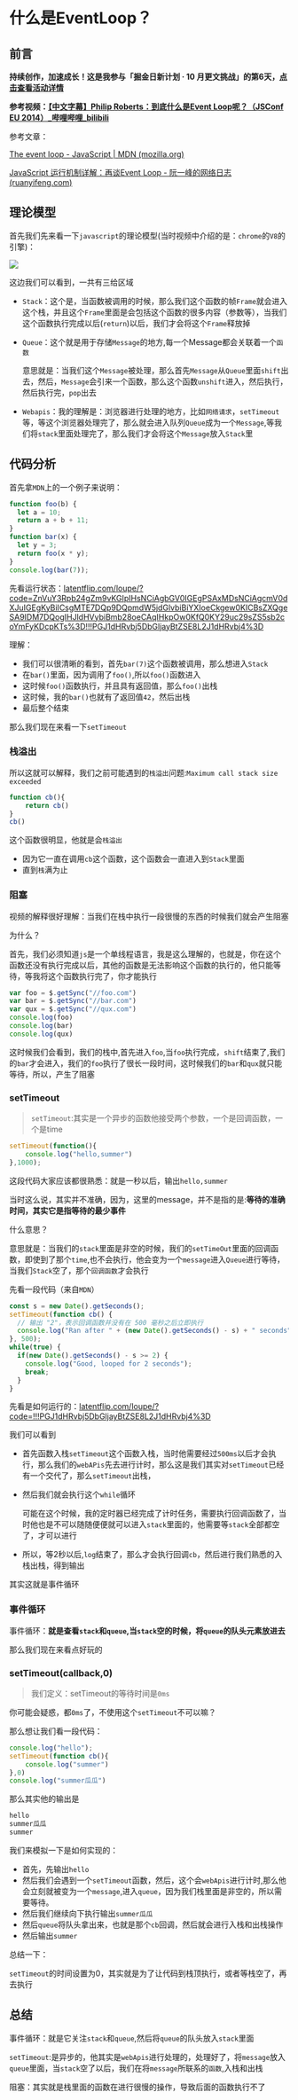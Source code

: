 # 什么是EventLoop？

## 前言

**持续创作，加速成长！这是我参与「掘金日新计划 · 10 月更文挑战」的第6天，[点击查看活动详情](https://juejin.cn/post/7147654075599978532)**

**参考视频：[【中文字幕】Philip Roberts：到底什么是Event Loop呢？（JSConf EU 2014）_哔哩哔哩_bilibili](https://www.bilibili.com/video/BV1oV411k7XY/?spm_id_from=333.788.recommend_more_video.-1&vd_source=a3f1462922db1047190b7ea5ac2089a1)**

参考文章：

[The event loop - JavaScript | MDN (mozilla.org)](https://developer.mozilla.org/en-US/docs/Web/JavaScript/EventLoop)

[JavaScript 运行机制详解：再谈Event Loop - 阮一峰的网络日志 (ruanyifeng.com)](http://ruanyifeng.com/blog/2014/10/event-loop.html)

## 理论模型

首先我们先来看一下`javascript`的理论模型(当时视频中介绍的是：`chrome`的`V8`的引擎)：

![](D:\Workspace\知识整理\面试整理\面试笔记\理论模型.png)

这边我们可以看到，一共有三给区域

+ `Stack`：这个是，当函数被调用的时候，那么我们这个函数的帧`Frame`就会进入这个栈，并且这个`Frame`里面是会包括这个函数的很多内容（参数等），当我们这个函数执行完成以后(`return`)以后，我们才会将这个`Frame`释放掉

+ `Queue`：这个就是用于存储`Message`的地方,每一个Message都会关联着一个`函数`

  意思就是：当我们这个`Message`被处理，那么首先`Message`从`Queue`里面`shift`出去，然后，`Message`会引来一个函数，那么这个函数`unshift`进入，然后执行，然后执行完，`pop`出去

+ `Webapis`：我的理解是：浏览器进行处理的地方，比如`网络请求`，`setTimeout`等，等这个浏览器处理完了，那么就会进入队列`Queue`成为一个`Message`,等我们将`stack`里面处理完了，那么我们才会将这个`Message`放入`Stack`里

## 代码分析

首先拿`MDN`上的一个例子来说明：

```javascript
function foo(b) {
  let a = 10;
  return a + b + 11;
}
function bar(x) {
  let y = 3;
  return foo(x * y);
}
console.log(bar(7));
```

先看运行状态：[latentflip.com/loupe/?code=ZnVuY3Rpb24gZm9vKGIpIHsNCiAgbGV0IGEgPSAxMDsNCiAgcmV0dXJuIGEgKyBiICsgMTE7DQp9DQpmdW5jdGlvbiBiYXIoeCkgew0KICBsZXQgeSA9IDM7DQogIHJldHVybiBmb28oeCAqIHkpOw0KfQ0KY29uc29sZS5sb2coYmFyKDcpKTs%3D!!!PGJ1dHRvbj5DbGljayBtZSE8L2J1dHRvbj4%3D](http://latentflip.com/loupe/?code=ZnVuY3Rpb24gZm9vKGIpIHsNCiAgbGV0IGEgPSAxMDsNCiAgcmV0dXJuIGEgKyBiICsgMTE7DQp9DQpmdW5jdGlvbiBiYXIoeCkgew0KICBsZXQgeSA9IDM7DQogIHJldHVybiBmb28oeCAqIHkpOw0KfQ0KY29uc29sZS5sb2coYmFyKDcpKTs%3D!!!PGJ1dHRvbj5DbGljayBtZSE8L2J1dHRvbj4%3D)

理解：

+ 我们可以很清晰的看到，首先`bar(7)`这个函数被调用，那么想进入`Stack`
+ 在`bar()`里面，因为调用了`foo()`,所以`foo()`函数进入
+ 这时候`foo()`函数执行，并且具有返回值，那么`foo()`出栈
+ 这时候，我的`bar()`也就有了返回值`42`，然后出栈
+ 最后整个结束

那么我们现在来看一下`setTimeout`

### 栈溢出

所以这就可以解释，我们之前可能遇到的`栈溢出`问题:`Maximum call stack size exceeded`

```javascript
function cb(){
    return cb()
}
cb()
```

这个函数很明显，他就是会`栈溢出`

+ 因为它一直在调用`cb`这个函数，这个函数会一直进入到`Stack`里面
+ 直到`栈`满为止

### 阻塞

视频的解释很好理解：当我们在栈中执行一段很慢的东西的时候我们就会产生阻塞

为什么？

首先，我们必须知道`js`是一个单线程语言，我是这么理解的，也就是，你在这个函数还没有执行完成以后，其他的函数是无法影响这个函数的执行的，他只能等待，等我将这个函数执行完了，你才能执行

```javascript
var foo = $.getSync("//foo.com")
var bar = $.getSync("//bar.com")
var qux = $.getSync("//qux.com")
console.log(foo)
console.log(bar)
console.log(qux)
```

这时候我们会看到，我们的栈中,首先进入`foo`,当`foo`执行完成，`shift`结束了,我们的`bar`才会进入，我们的`foo`执行了很长一段时间，这时候我们的`bar`和`qux`就只能等待，所以，产生了阻塞

### setTimeout

>  `setTimeout`:其实是一个异步的函数他接受两个参数，一个是回调函数，一个是time

```javascript
setTimeout(function(){
    console.log("hello,summer")
},1000);
```

这段代码大家应该都很熟悉：就是一秒以后，输出`hello,summer`

当时这么说，其实并不准确，因为，这里的message，并不是指的是:**等待的准确时间，其实它是指等待的最少事件**

什么意思？

意思就是：当我们的`stack`里面是非空的时候，我们的`setTimeOut`里面的回调函数，即使到了那个`time`,也不会执行，他会变为一个`message`进入`Queue`进行等待，当我们`Stack`空了，那个`回调函数`才会执行

先看一段代码（来自`MDN`）

```javascript
const s = new Date().getSeconds();
setTimeout(function cb() {
  // 输出 "2"，表示回调函数并没有在 500 毫秒之后立即执行
  console.log("Ran after " + (new Date().getSeconds() - s) + " seconds");
}, 500);
while(true) {
  if(new Date().getSeconds() - s >= 2) {
    console.log("Good, looped for 2 seconds");
    break;
  }
}
```

先看是如何运行的：[latentflip.com/loupe/?code=!!!PGJ1dHRvbj5DbGljayBtZSE8L2J1dHRvbj4%3D](http://latentflip.com/loupe/?code=!!!PGJ1dHRvbj5DbGljayBtZSE8L2J1dHRvbj4%3D)

我们可以看到

+ 首先函数入栈`setTimeout`这个函数入栈，当时他需要经过`500ms`以后才会执行，那么我们的`webAPis`先去进行计时，那么这是我们其实对`setTimeout`已经有一个交代了，那么`setTimeout`出栈，

+ 然后我们就会执行这个`while`循环

  可能在这个时候，我的定时器已经完成了计时任务，需要执行回调函数了，当时他也是不可以随随便便就可以进入`stack`里面的，他需要等`stack`全部都空了，才可以进行

+ 所以，等2秒以后,`log`结束了，那么才会执行回调`cb`，然后进行我们熟悉的入栈出栈，得到输出

其实这就是事件循环

### 事件循环

事件循环：**就是查看`stack`和`queue`,当`stack`空的时候，将`queue`的队头元素放进去**

那么我们现在来看点好玩的

### setTimeout(callback,0)

> 我们定义：setTimeout的等待时间是`0ms`

你可能会疑惑，都`0ms`了，不使用这个`setTimeout`不可以嘛？

那么想让我们看一段代码：

```javascript
console.log("hello");
setTimeout(function cb(){
    console.log("summer")
},0)
console.log("summer瓜瓜")
```

那么其实他的输出是

```bash
hello
summer瓜瓜
summer
```

我们来模拟一下是如何实现的：

+ 首先，先输出`hello`
+ 然后我们会遇到一个`setTimeout`函数，然后，这个会`webApis`进行计时,那么他会立刻就被变为一个`message`,进入`queue`，因为我们栈里面是非空的，所以需要等待。
+ 然后我们继续向下执行输出`summer瓜瓜`
+ 然后`queue`将队头拿出来，也就是那个`cb`回调，然后就会进行入栈和出栈操作
+ 然后输出`summer`

总结一下：

`setTimeout`的时间设置为0，其实就是为了让代码到栈顶执行，或者等栈空了，再去执行

## 总结

事件循环：就是它关注`stack`和`queue`,然后将`queue`的队头放入`stack`里面

`setTimeout`:是异步的，他其实是`webApis`进行处理的，处理好了，将`message`放入`queue`里面，当`stack`空了以后，我们在将`message`所联系的`函数`,入栈和出栈

阻塞：其实就是栈里面的函数在进行很慢的操作，导致后面的函数执行不了